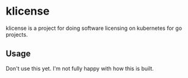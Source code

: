 # klicense

klicense is a project for doing software licensing on kubernetes for go projects.

## Usage

Don't use this yet. I'm not fully happy with how this is built. 